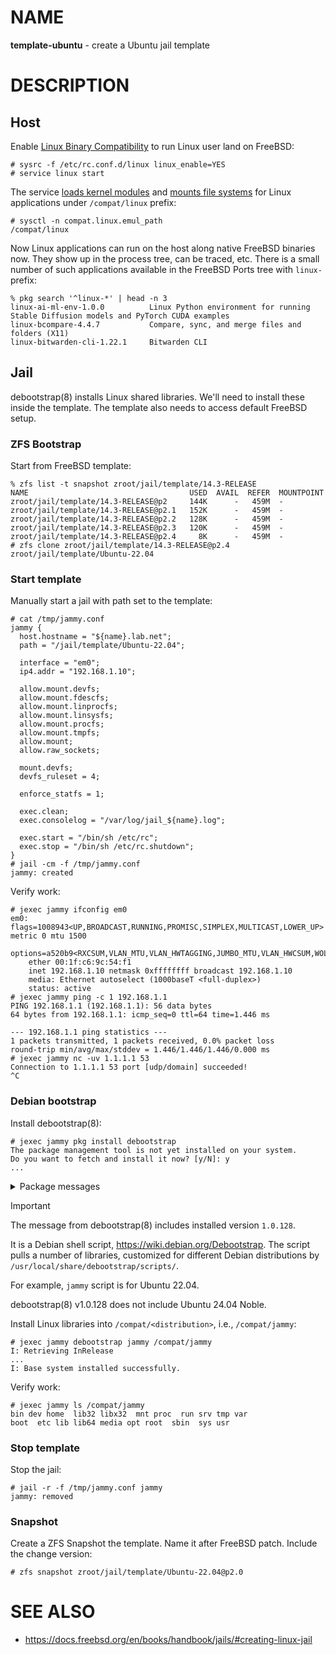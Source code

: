 # NAME

**template-ubuntu** - create a Ubuntu jail template


# DESCRIPTION

## Host

Enable
[Linux Binary Compatibility](https://docs.freebsd.org/en/books/handbook/linuxemu/#linuxemu)
to run Linux user land on FreeBSD:

```console
# sysrc -f /etc/rc.conf.d/linux linux_enable=YES
# service linux start
```

The service
[loads kernel modules](https://github.com/freebsd/freebsd-src/blob/ae5914c0e4478fd35ef9db3f32665b60e04d5a6f/libexec/rc/rc.d/linux#L32-L63)
and
[mounts file systems](https://github.com/freebsd/freebsd-src/blob/ae5914c0e4478fd35ef9db3f32665b60e04d5a6f/libexec/rc/rc.d/linux#L74-L80)
for Linux applications under `/compat/linux` prefix:

```console
# sysctl -n compat.linux.emul_path
/compat/linux
```

Now Linux applications can run on the host along native FreeBSD binaries now.
They show up in the process tree, can be traced, etc. There is a small number
of such applications available in the FreeBSD Ports tree with `linux-` prefix:

```console
% pkg search '^linux-*' | head -n 3
linux-ai-ml-env-1.0.0          Linux Python environment for running Stable Diffusion models and PyTorch CUDA examples
linux-bcompare-4.4.7           Compare, sync, and merge files and folders (X11)
linux-bitwarden-cli-1.22.1     Bitwarden CLI
```

## Jail

debootstrap(8) installs Linux shared libraries. We'll need to install these
inside the template. The template also needs to access default FreeBSD setup.

### ZFS Bootstrap

Start from FreeBSD template:

```console
% zfs list -t snapshot zroot/jail/template/14.3-RELEASE
NAME                                    USED  AVAIL  REFER  MOUNTPOINT
zroot/jail/template/14.3-RELEASE@p2     144K      -   459M  -
zroot/jail/template/14.3-RELEASE@p2.1   152K      -   459M  -
zroot/jail/template/14.3-RELEASE@p2.2   128K      -   459M  -
zroot/jail/template/14.3-RELEASE@p2.3   120K      -   459M  -
zroot/jail/template/14.3-RELEASE@p2.4     8K      -   459M  -
# zfs clone zroot/jail/template/14.3-RELEASE@p2.4 zroot/jail/template/Ubuntu-22.04
```

### Start template

Manually start a jail with path set to the template:

```console
# cat /tmp/jammy.conf
jammy {
  host.hostname = "${name}.lab.net";
  path = "/jail/template/Ubuntu-22.04";

  interface = "em0";
  ip4.addr = "192.168.1.10";

  allow.mount.devfs;
  allow.mount.fdescfs;
  allow.mount.linprocfs;
  allow.mount.linsysfs;
  allow.mount.procfs;
  allow.mount.tmpfs;
  allow.mount;
  allow.raw_sockets;

  mount.devfs;
  devfs_ruleset = 4;

  enforce_statfs = 1;

  exec.clean;
  exec.consolelog = "/var/log/jail_${name}.log";

  exec.start = "/bin/sh /etc/rc";
  exec.stop = "/bin/sh /etc/rc.shutdown";
}
# jail -cm -f /tmp/jammy.conf
jammy: created
```

Verify work:

```console
# jexec jammy ifconfig em0
em0: flags=1008943<UP,BROADCAST,RUNNING,PROMISC,SIMPLEX,MULTICAST,LOWER_UP> metric 0 mtu 1500
	options=a520b9<RXCSUM,VLAN_MTU,VLAN_HWTAGGING,JUMBO_MTU,VLAN_HWCSUM,WOL_MAGIC,VLAN_HWFILTER,VLAN_HWTSO,RXCSUM_IPV6,HWSTATS>
	ether 00:1f:c6:9c:54:f1
	inet 192.168.1.10 netmask 0xffffffff broadcast 192.168.1.10
	media: Ethernet autoselect (1000baseT <full-duplex>)
	status: active
# jexec jammy ping -c 1 192.168.1.1
PING 192.168.1.1 (192.168.1.1): 56 data bytes
64 bytes from 192.168.1.1: icmp_seq=0 ttl=64 time=1.446 ms

--- 192.168.1.1 ping statistics ---
1 packets transmitted, 1 packets received, 0.0% packet loss
round-trip min/avg/max/stddev = 1.446/1.446/1.446/0.000 ms
# jexec jammy nc -uv 1.1.1.1 53
Connection to 1.1.1.1 53 port [udp/domain] succeeded!
^C
```

### Debian bootstrap

Install debootstrap(8):

```console
# jexec jammy pkg install debootstrap
The package management tool is not yet installed on your system.
Do you want to fetch and install it now? [y/N]: y
...
```

<details>
<summary>Package messages</summary>

```
=====
Message from debootstrap-1.0.128n2_4:

--
To successfully create an installation of Debian or Ubuntu
debootstrap requires the following kernel modules to be loaded:

linux64 fdescfs linprocfs linsysfs tmpfs

To install Ubuntu 18.04 LTS (Bionic Beaver) into /compat/ubuntu, run as root:

debootstrap bionic /compat/ubuntu
```

</details>

> [!IMPORTANT]
> The message from debootstrap(8) includes installed version `1.0.128`.
>
> It is a Debian shell script, https://wiki.debian.org/Debootstrap. The script
> pulls a number of libraries, customized for different Debian distributions by
> `/usr/local/share/debootstrap/scripts/`.
>
> For example, `jammy` script is for Ubuntu 22.04.
>
> debootstrap(8) v1.0.128 does not include Ubuntu 24.04 Noble.

Install Linux libraries into `/compat/<distribution>`, i.e., `/compat/jammy`:

```console
# jexec jammy debootstrap jammy /compat/jammy
I: Retrieving InRelease
...
I: Base system installed successfully.
```

Verify work:

```console
# jexec jammy ls /compat/jammy
bin dev home  lib32 libx32  mnt proc  run srv tmp var
boot  etc lib lib64 media opt root  sbin  sys usr
```

### Stop template

Stop the jail:

```console
# jail -r -f /tmp/jammy.conf jammy
jammy: removed
```

### Snapshot

Create a ZFS Snapshot the template. Name it after FreeBSD patch. Include the
change version:

```console
# zfs snapshot zroot/jail/template/Ubuntu-22.04@p2.0
```


# SEE ALSO

* https://docs.freebsd.org/en/books/handbook/jails/#creating-linux-jail
